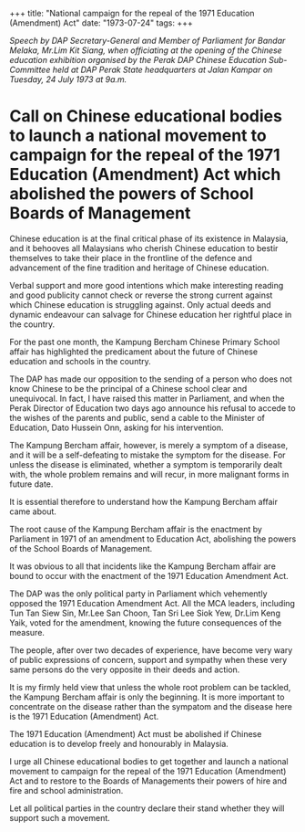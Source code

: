 +++ 
title: "National campaign for the repeal of the 1971 Education (Amendment) Act"
date: "1973-07-24"
tags:
+++

_Speech by DAP Secretary-General and Member of Parliament for Bandar Melaka, Mr.Lim Kit Siang, when officiating at the opening of the Chinese education exhibition organised by the Perak DAP Chinese Education Sub-Committee held at DAP Perak State headquarters at Jalan Kampar on Tuesday, 24 July 1973 at 9a.m._

# Call on Chinese educational bodies to launch a national movement to campaign for the repeal of the 1971 Education (Amendment) Act which abolished the powers of School Boards of Management

Chinese education is at the final critical phase of its existence in Malaysia, and it behooves all Malaysians who cherish Chinese education to bestir themselves to take their place in the frontline of the defence and advancement of the fine tradition and heritage of Chinese education. 

Verbal support and more good intentions which make interesting reading and good publicity cannot check or reverse the strong current against which Chinese education is struggling against. Only actual deeds and dynamic endeavour can salvage for Chinese education her rightful place in the country.

For the past one month, the Kampung Bercham Chinese Primary School affair has highlighted the predicament about the future of Chinese education and schools in the country.</u>

The DAP has made our opposition to the sending of a person who does not know Chinese to be the principal of a Chinese school clear and unequivocal. In fact, I have raised this matter in Parliament, and when the Perak Director of Education two days ago announce his refusal to accede to the wishes of the parents and public, send a cable to the Minister of Education, Dato Hussein Onn, asking for his intervention.

The Kampung Bercham affair, however, is merely a symptom of a disease, and it will be a self-defeating to mistake the symptom for the disease. For unless the disease is eliminated, whether a symptom is temporarily dealt with, the whole problem remains and will recur, in more malignant forms in future date.

It is essential therefore to understand how the Kampung Bercham affair came about.

The root cause of the Kampung Bercham affair is the enactment by Parliament in 1971 of an amendment to Education Act, abolishing the powers of the School Boards of Management.

It was obvious to all that incidents like the Kampung Bercham affair are bound to occur with the enactment of the 1971 Education Amendment Act.

The DAP was the only political party in Parliament which vehemently opposed the 1971 Education Amendment Act. All the MCA leaders, including Tun Tan Siew Sin, Mr.Lee San Choon, Tan Sri Lee Siok Yew, Dr.Lim Keng Yaik, voted for the amendment, knowing the future consequences of the measure.

The people, after over two decades of experience, have become very wary of public expressions of concern, support and sympathy when these very same persons do the very opposite in their deeds and action.

It is my firmly held view that unless the whole root problem can be tackled, the Kampung Bercham affair is only the beginning. It is more important to concentrate on the disease rather than the sympatom and the disease here is the 1971 Education (Amendment) Act.

The 1971 Education (Amendment) Act must be abolished if Chinese education is to develop freely and honourably in Malaysia.

I urge all Chinese educational bodies to get together and launch a national movement to campaign for the repeal of the 1971 Education (Amendment) Act and to restore to the Boards of Managements their powers of hire and fire and school administration.

Let all political parties in the country declare their stand whether they will support such a movement.  
 
